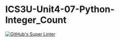 # ICS3U-Unit4-07-Python-Integer_Count

[![GitHub's Super Linter](https://github.com/liam-fletcher1/ICS3U-Unit4-07-Python-Integer_Count/workflows/GitHub's%20Super%20Linter/badge.svg)](https://github.com/liam-fletcher1/ICS3U-Unit4-07-Python-Integer_Count/actions)
